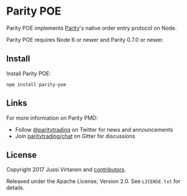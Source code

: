 # Parity POE

Parity POE implements [Parity][]'s native order entry protocol on Node.

  [Parity]: https://github.com/paritytrading/parity

Parity POE requires Node 6 or newer and Parity 0.7.0 or newer.

## Install

Install Parity POE:

```
npm install parity-poe
```

## Links

For more information on Parity PMD:

- Follow [@paritytrading](https://twitter.com/paritytrading) on Twitter for
  news and announcements
- Join [paritytrading/chat](https://gitter.im/paritytrading/chat) on Gitter
  for discussions

## License

Copyright 2017 Jussi Virtanen and [contributors][].

  [contributors]: https://github.com/paritytrading/node-parity-poe/graphs/contributors

Released under the Apache License, Version 2.0. See `LICENSE.txt` for details.

